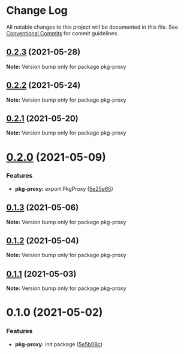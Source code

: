 # Change Log

All notable changes to this project will be documented in this file.
See [Conventional Commits](https://conventionalcommits.org) for commit guidelines.

## [0.2.3](https://github.com/admob-plus/admob-plus/compare/pkg-proxy@0.2.2...pkg-proxy@0.2.3) (2021-05-28)

**Note:** Version bump only for package pkg-proxy





## [0.2.2](https://github.com/admob-plus/admob-plus/compare/pkg-proxy@0.2.1...pkg-proxy@0.2.2) (2021-05-24)

**Note:** Version bump only for package pkg-proxy





## [0.2.1](https://github.com/admob-plus/admob-plus/compare/pkg-proxy@0.2.0...pkg-proxy@0.2.1) (2021-05-20)

**Note:** Version bump only for package pkg-proxy





# [0.2.0](https://github.com/admob-plus/admob-plus/compare/pkg-proxy@0.1.3...pkg-proxy@0.2.0) (2021-05-09)


### Features

* **pkg-proxy:** export PkgProxy ([5e25e65](https://github.com/admob-plus/admob-plus/commit/5e25e65dbf7e7c36b429822c88c88bac96133a10))





## [0.1.3](https://github.com/admob-plus/admob-plus/compare/pkg-proxy@0.1.2...pkg-proxy@0.1.3) (2021-05-06)

**Note:** Version bump only for package pkg-proxy





## [0.1.2](https://github.com/admob-plus/admob-plus/compare/pkg-proxy@0.1.1...pkg-proxy@0.1.2) (2021-05-04)

**Note:** Version bump only for package pkg-proxy





## [0.1.1](https://github.com/admob-plus/admob-plus/compare/pkg-proxy@0.1.0...pkg-proxy@0.1.1) (2021-05-03)

**Note:** Version bump only for package pkg-proxy





# 0.1.0 (2021-05-02)


### Features

* **pkg-proxy:** init package ([5e5b08c](https://github.com/admob-plus/admob-plus/commit/5e5b08c357b2460dbeeae8a592669a90d2d4b7ed))
